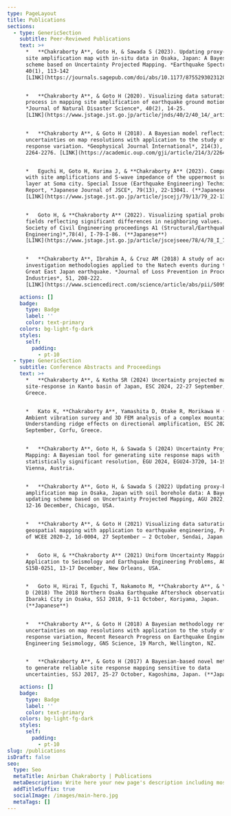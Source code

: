 ```yaml
---
type: PageLayout
title: Publications
sections:
  - type: GenericSection
    subtitle: Peer-Reviewed Publications
    text: >+
      *   **Chakraborty A**, Goto H, & Sawada S (2023). Updating proxy-based
      site amplification map with in-situ data in Osaka, Japan: A Bayesian
      scheme based on Uncertainty Projected Mapping. *Earthquake Spectra,*
      40(1), 113-142
      [LINK](https://journals.sagepub.com/doi/abs/10.1177/87552930231207110)


      *   **Chakraborty A**, & Goto H (2020). Visualizing data saturation
      process in mapping site amplification of earthquake ground motions.
      *Journal of Natural Disaster Science*, 40(2), 14-25.
      [LINK](https://www.jstage.jst.go.jp/article/jnds/40/2/40_14/_article)


      *   **Chakraborty A**, & Goto H (2018). A Bayesian model reflecting
      uncertainties on map resolutions with application to the study of site
      response variation. *Geophysical Journal International*, 214(3),
      2264-2276. [LINK](https://academic.oup.com/gji/article/214/3/2264/5046456)


      *   Eguchi H, Goto H, Kurima J, & **Chakraborty A** (2023). Comparisons
      with site amplifications and S-wave impedance of the uppermost surface
      layer at Soma city. Special Issue (Earthquake Engineering) Technical
      Report, *Japanese Journal of JSCE*, 79(13), 22-13041. (**Japanese**)
      [LINK](https://www.jstage.jst.go.jp/article/jscejj/79/13/79_22-13041/_article/-char/ja/)


      *   Goto H, & **Chakraborty A** (2022). Visualizing spatial probability
      fields reflecting significant differences in neighboring values. *Japan
      Society of Civil Engineering proceedings A1 (Structural/Earthquake
      Engineering)*,78(4), I-79-I-86. (**Japanese**)
      [LINK](https://www.jstage.jst.go.jp/article/jscejseee/78/4/78_I_79/_article/-char/ja/)


      *   **Chakraborty A**, Ibrahim A, & Cruz AM (2018) A study of accident
      investigation methodologies applied to the Natech events during the 2011
      Great East Japan earthquake. *Journal of Loss Prevention in Process
      Industries*, 51, 208-222.
      [LINK](https://www.sciencedirect.com/science/article/abs/pii/S0950423017305028)

    actions: []
    badge:
      type: Badge
      label: ''
      color: text-primary
    colors: bg-light-fg-dark
    styles:
      self:
        padding:
          - pt-10
  - type: GenericSection
    subtitle: Conference Abstracts and Proceedings
    text: >+
      *   **Chakraborty A**, & Kotha SR (2024) Uncertainty projected mapping of
      site-response in Kanto basin of Japan, ESC 2024, 22-27 September, Corfu,
      Greece.


      *   Kato K, **Chakraborty A**, Yamashita D, Otake R, Morikawa H (2024)
      Ambient vibration survey and 3D FEM analysis of a complex mountain:
      Understanding ridge effects on directional amplification, ESC 2024, 22-27
      September, Corfu, Greece.


      *   **Chakraborty A**, Goto H, & Sawada S (2024) Uncertainty Projected
      Mapping: A Bayesian tool for generating site response maps with
      statistically significant resolution, EGU 2024, EGU24-3720, 14-19 April,
      Vienna, Austria.


      *   **Chakraborty A**, Goto H, & Sawada S (2022) Updating proxy-based site
      amplification map in Osaka, Japan with soil borehole data: A Bayesian
      updating scheme based on Uncertainty Projected Mapping, AGU 2022, S45B-08,
      12-16 December, Chicago, USA.


      *   **Chakraborty A**, & Goto H (2021) Visualizing data saturation in
      geospatial mapping with application to earthquake engineering, Proceedings
      of WCEE 2020-2, 1d-0004, 27 September – 2 October, Sendai, Japan.


      *   Goto H, & **Chakraborty A** (2021) Uniform Uncertainty Mapping
      Application to Seismology and Earthquake Engineering Problems, AGU 2021,
      S15B-0251, 13-17 December, New Orleans, USA.


      *   Goto H, Hirai T, Eguchi T, Nakamoto M, **Chakraborty A**, & Yamashita
      D (2018) The 2018 Northern Osaka Earthquake Aftershock observation around
      Ibaraki City in Osaka, SSJ 2018, 9-11 October, Koriyama, Japan. 
      (**Japanese**)


      *   **Chakraborty A**, & Goto H (2018) A Bayesian methodology reflecting
      uncertainties on map resolutions with application to the study of site
      response variation, Recent Research Progress on Earthquake Engineering and
      Engineering Seismology, GNS Science, 19 March, Wellington, NZ.


      *   **Chakraborty A**, & Goto H (2017) A Bayesian-based novel methodology
      to generate reliable site response mapping sensitive to data
      uncertainties, SSJ 2017, 25-27 October, Kagoshima, Japan. (**Japanese**)

    actions: []
    badge:
      type: Badge
      label: ''
      color: text-primary
    colors: bg-light-fg-dark
    styles:
      self:
        padding:
          - pt-10
slug: /publications
isDraft: false
seo:
  type: Seo
  metaTitle: Anirban Chakraborty | Publications
  metaDescription: Write here your new page's description including most relevant keywords.
  addTitleSuffix: true
  socialImage: /images/main-hero.jpg
  metaTags: []
---
```

